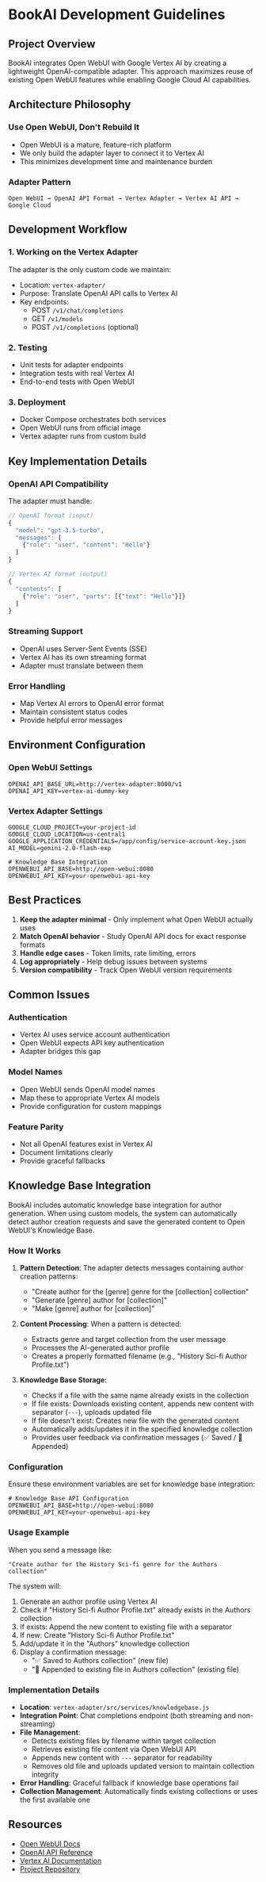 # BookAI Development Guidelines

## Project Overview

BookAI integrates Open WebUI with Google Vertex AI by creating a lightweight OpenAI-compatible adapter. This approach maximizes reuse of existing Open WebUI features while enabling Google Cloud AI capabilities.

## Architecture Philosophy

### Use Open WebUI, Don't Rebuild It
- Open WebUI is a mature, feature-rich platform
- We only build the adapter layer to connect it to Vertex AI
- This minimizes development time and maintenance burden

### Adapter Pattern
```
Open WebUI → OpenAI API Format → Vertex Adapter → Vertex AI API → Google Cloud
```

## Development Workflow

### 1. Working on the Vertex Adapter
The adapter is the only custom code we maintain:
- Location: `vertex-adapter/`
- Purpose: Translate OpenAI API calls to Vertex AI
- Key endpoints:
  - POST `/v1/chat/completions`
  - GET `/v1/models`
  - POST `/v1/completions` (optional)

### 2. Testing
- Unit tests for adapter endpoints
- Integration tests with real Vertex AI
- End-to-end tests with Open WebUI

### 3. Deployment
- Docker Compose orchestrates both services
- Open WebUI runs from official image
- Vertex adapter runs from custom build

## Key Implementation Details

### OpenAI API Compatibility
The adapter must handle:
```javascript
// OpenAI format (input)
{
  "model": "gpt-3.5-turbo",
  "messages": [
    {"role": "user", "content": "Hello"}
  ]
}

// Vertex AI format (output)
{
  "contents": [
    {"role": "user", "parts": [{"text": "Hello"}]}
  ]
}
```

### Streaming Support
- OpenAI uses Server-Sent Events (SSE)
- Vertex AI has its own streaming format
- Adapter must translate between them

### Error Handling
- Map Vertex AI errors to OpenAI error format
- Maintain consistent status codes
- Provide helpful error messages

## Environment Configuration

### Open WebUI Settings
```env
OPENAI_API_BASE_URL=http://vertex-adapter:8000/v1
OPENAI_API_KEY=vertex-ai-dummy-key
```

### Vertex Adapter Settings
```env
GOOGLE_CLOUD_PROJECT=your-project-id
GOOGLE_CLOUD_LOCATION=us-central1
GOOGLE_APPLICATION_CREDENTIALS=/app/config/service-account-key.json
AI_MODEL=gemini-2.0-flash-exp

# Knowledge Base Integration
OPENWEBUI_API_BASE=http://open-webui:8080
OPENWEBUI_API_KEY=your-openwebui-api-key
```

## Best Practices

1. **Keep the adapter minimal** - Only implement what Open WebUI actually uses
2. **Match OpenAI behavior** - Study OpenAI API docs for exact response formats
3. **Handle edge cases** - Token limits, rate limiting, errors
4. **Log appropriately** - Help debug issues between systems
5. **Version compatibility** - Track Open WebUI version requirements

## Common Issues

### Authentication
- Vertex AI uses service account authentication
- Open WebUI expects API key authentication
- Adapter bridges this gap

### Model Names
- Open WebUI sends OpenAI model names
- Map these to appropriate Vertex AI models
- Provide configuration for custom mappings

### Feature Parity
- Not all OpenAI features exist in Vertex AI
- Document limitations clearly
- Provide graceful fallbacks

## Knowledge Base Integration

BookAI includes automatic knowledge base integration for author generation. When using custom models, the system can automatically detect author creation requests and save the generated content to Open WebUI's Knowledge Base.

### How It Works

1. **Pattern Detection**: The adapter detects messages containing author creation patterns:
   - "Create author for the [genre] genre for the [collection] collection"
   - "Generate [genre] author for [collection]"
   - "Make [genre] author for [collection]"

2. **Content Processing**: When a pattern is detected:
   - Extracts genre and target collection from the user message
   - Processes the AI-generated author profile
   - Creates a properly formatted filename (e.g., "History Sci-fi Author Profile.txt")

3. **Knowledge Base Storage**: 
   - Checks if a file with the same name already exists in the collection
   - If file exists: Downloads existing content, appends new content with separator (`---`), uploads updated file
   - If file doesn't exist: Creates new file with the generated content
   - Automatically adds/updates it in the specified knowledge collection
   - Provides user feedback via confirmation messages (✅ Saved / 📝 Appended)

### Configuration

Ensure these environment variables are set for knowledge base integration:

```env
# Knowledge Base API Configuration
OPENWEBUI_API_BASE=http://open-webui:8080
OPENWEBUI_API_KEY=your-openwebui-api-key
```

### Usage Example

When you send a message like:
```
"Create author for the History Sci-fi genre for the Authors collection"
```

The system will:
1. Generate an author profile using Vertex AI
2. Check if "History Sci-fi Author Profile.txt" already exists in the Authors collection
3. If exists: Append the new content to existing file with a separator
4. If new: Create "History Sci-fi Author Profile.txt" 
5. Add/update it in the "Authors" knowledge collection
6. Display a confirmation message: 
   - "✅ Saved to Authors collection" (new file)
   - "📝 Appended to existing file in Authors collection" (existing file)

### Implementation Details

- **Location**: `vertex-adapter/src/services/knowledgebase.js`
- **Integration Point**: Chat completions endpoint (both streaming and non-streaming)
- **File Management**: 
  - Detects existing files by filename within target collection
  - Retrieves existing file content via Open WebUI API
  - Appends new content with `---` separator for readability
  - Removes old file and uploads updated version to maintain collection integrity
- **Error Handling**: Graceful fallback if knowledge base operations fail
- **Collection Management**: Automatically finds existing collections or uses the first available one

## Resources

- [Open WebUI Docs](https://docs.openwebui.com/)
- [OpenAI API Reference](https://platform.openai.com/docs/api-reference)
- [Vertex AI Documentation](https://cloud.google.com/vertex-ai/docs)
- [Project Repository](https://github.com/hoangvu71/BookAI)